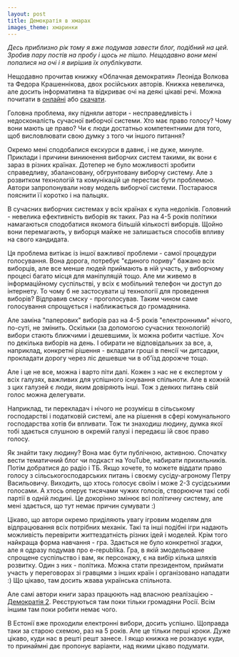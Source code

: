```yaml
---
layout: post
title: Демократія в хмарах
images_theme: хмаринки
---
```



*_Десь приблизно рік тому я вже подумав завести блог, подібний на цей. Зробив пару постів на пробу і щось не пішло. Нещодавно вони мені попалися на очі і я вирішив їх опублікувати._*

Нещодавно прочитав книжку «Облачная демократия» Леоніда Волкова та Федора Крашеннікова, двох російських авторів. Книжка невеличка, але досить інформативна та відкриває очі на деякі цікаві речі. Можна почитати в [онлайні](https://docs.google.com/viewer?a=v&q=cache:EW97WlWwUdsJ:www.leonidvolkov.ru/files/cdem.doc+&hl=uk&gl=ua&pid=bl&srcid=ADGEESiAWCwqIhofq09t0aMoXzs78EFwRlp1LLywNoqQggCmOLPfcHjpqi4ufvGh19QsttMIlhtpveeo2G5Yc39dXMQtIlw_pUUfWXkcuEpd30zvEYaJo8FpRFb-YudAoZ59yGFLSPlc&sig=AHIEtbT_t7oJxItYohQzGEyzqhFyiySjnA&pli=1) або [скачати](http://www.leonidvolkov.ru/files/cdem.doc).

Головна проблема, яку підняли автори - несправедливість і недосконалість сучасної виборчої системи. Хто має право голосу? Чому вони мають це право? Чи є люди достатньо компетентними для того, щоб висловлювати свою думку з того чи іншого питання?

Окремо мені сподобалися екскурси в давнє, і не дуже, минуле. Приклади і причини виникнення виборчих систем такими, як вони є зараз в різних країнах. Дотепер не було можливості зробити справедливу, збалансовану, обгрунтовану виборчу систему. Але з розвитком технологій та комунікацій це перестає бути проблемою. Автори запропонували нову модель виборчої системи. Постараюся пояснити її коротко і на пальцях. 

В сучасних виборчих системах у всіх країнах є купа недоліків. Головний - невелика ефективність виборів як таких. Раз на 4-5 років політики намагаються сподобатися якомога більшій кількості виборців. Щойно вони перемагають, у виборця майже не залишається способів впливу на свого кандидата. 

Ця проблема витікає із іншої важливої проблеми - самої процедури голосування. Вона дорога, потребує "єдиного пориву" бажано всіх виборців, але все менше людей приймають в ній участь, у виборчому процесі багато місця для маніпуляцій тощо. Але ми живемо в інформаційному суспільстві, у всіх є мобільний телефон чи доступ до інтернету. То чому б не застосувати ці технології для проведення виборів? Відправив смску - проголосував. Таким чином саме голосування спрощується і наближається до громадянина.

Але заміна "паперових" виборів раз на 4-5 років "електронними" нічого, по-суті, не змінить. Оскільки (за допомогою сучасних технологій) вибори стають ближчими і дешевшими, їх можна робити частіше. Хоч по декілька виборів на день. І обирати не відповідальних за все, а, наприклад, конкретні рішення - вкладати гроші в пенсії чи дитсадки, прокладати дорогу через ліс дешевше чи в об’їзд дорожче тощо.

Але і це не все, можна і варто піти далі. Кожен з нас не є експертом у всіх галузях, важливих для успішного існування спільноти. Але в кожній з цих галузей є люди, яким довіряють інші. Тож з деяких питань свій голос можна делегувати.

Наприклад, ти перекладач і нічого не розумієш в сільському господарстві і податковій системі, але на рішення в сфері комунального господарства хотів би впливати. Тож ти знаходиш людину, думка якої тобі здається слушною в окремій галузі і передаєш їй своє право голосу.

Як знайти таку людину? Вона має бути публічною, активною. Спочатку вести тематичний блог чи подкаст на YouTube, набирати прихильників. Потім добратися до радіо і ТБ. Якщо хочете, то можете віддати право голосу з сільськогосподарських питань і своєму сусіду-агроному Петру Васильовичу.  Виходить, що хтось голосує своїм і може 2-3 сусідськими голосами. А хтось оперує тисячами чужих голосів, створюючи такі собі партії в одній людині. Це докорінно змінює всі політичну систему, але мені здається, що тут немає причин сумувати :)

Цікаво, що автори окремо приділяють увагу ігровим моделям для відпрацювання всіх потрібних механік. Такі та інші подібні ігри надають можливість перевірити життездатність різних ідей і моделей. Крім того найкраща форма навчання - гра. Здається не було конкретної згадки, але я одразу подумав про e-republika. Гра, в якій змодельоване спрощене суспільство і вам, як персонажу, є на вибір кілька шляхів розвитку. Один з них - політика. Можна стати президентом, приймати участь у переговорах зі гравцями з інших країн і організовано нападати :) Що цікаво, там досить жвава українська спільнота.

Але самі автори книги зараз працюють над власною реалізацією - [Демократія 2](http://democratia2.ru/). Реєструються там поки тільки громадяни Росії. Всім іншим там поки робити немає чого. 

В Естонії вже проходили електронні вибори, досить успішно. Щоправда таки за старою схемою, раз на 5 років. Але це тільки перші кроки. Дуже цікаво, куди нас в решті решт занесе. І якщо книжка не розказує куди, то принаймні дає пропонує варіанти, над якими цікаво подумати.